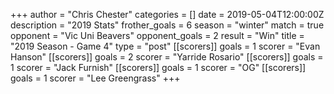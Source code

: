 +++
author = "Chris Chester"
categories = []
date = 2019-05-04T12:00:00Z
description = "2019 Stats"
frother_goals = 6
season = "winter"
match = true
opponent = "Vic Uni Beavers"
opponent_goals = 2
result = "Win"
title = "2019 Season - Game 4"
type = "post"
[[scorers]]
goals = 1
scorer = "Evan Hanson"
[[scorers]]
goals = 2
scorer = "Yarride Rosario"
[[scorers]]
goals = 1
scorer = "Jack Furnish"
[[scorers]]
goals = 1
scorer = "OG"
[[scorers]]
goals = 1
scorer = "Lee Greengrass"
+++